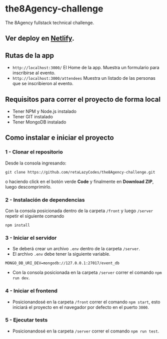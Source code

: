 # the8Agency-challenge
The 8Agency fullstack technical challenge.

## Ver deploy en [Netlify](https://retalazycodes-social-event.netlify.app).

## Rutas de la app
- `http://localhost:3000/`          El Home de la app. Muestra un formulario para inscribirse al evento.
- `http://localhost:3000/attendees` Muestra un listado de las personas que se inscribieron al evento.


## Requisitos para correr el proyecto de forma local
- Tener NPM y Node.js instalado
- Tener GIT instalado
- Tener MongoDB instalado

## Como instalar e iniciar el proyecto

### 1 - Clonar el repositorio

Desde la consola ingresando:

```
git clone https://github.com/retaLazyCodes/the8Agency-challenge.git
```
o haciendo click en el botón verde **Code** y finalmente en **Download ZIP**, luego descomprimirlo.

### 2 - Instalación de dependencias

Con la consola posicionada dentro de la carpeta `/front` y luego `/server` repetir el siguiente comando

```
npm install
```

### 3 - Iniciar el servidor

- Se deberá crear un archivo `.env` dentro de la carpeta `/server`.
- El archivo `.env` debe tener la siguiente variable.

```
MONGO_DB_URI_DEV=mongodb://127.0.0.1:27017/event_db
```

- Con la consola posicionada en la carpeta `/server` correr el comando `npm run dev`.

### 4 - Iniciar el frontend

- Posicionandosé en la carpeta `/front` correr el comando `npm start`, esto iniciará el proyecto en el navegador por defecto en el puerto `3000`.

### 5 - Ejecutar tests

- Posicionandosé en la carpeta `/server` correr el comando `npm run test`.
